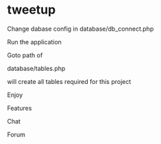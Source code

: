 # tweetup

Change dabase config in database/db_connect.php

Run the application

Goto path of 

database/tables.php

will create all tables required for this project

Enjoy

Features

Chat

Forum
